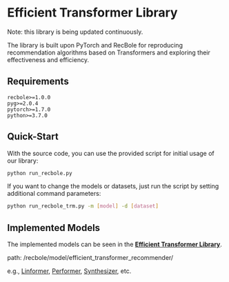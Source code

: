 # Efficient Transformer Library

Note: this library is being updated continuously.

The library is built upon PyTorch and RecBole for reproducing recommendation algorithms based on Transformers and exploring their effectiveness and efficiency.


## Requirements

```
recbole>=1.0.0
pyg>=2.0.4
pytorch>=1.7.0
python>=3.7.0
```

## Quick-Start

With the source code, you can use the provided script for initial usage of our library:

```bash
python run_recbole.py
```

If you want to change the models or datasets, just run the script by setting additional command parameters:

```bash
python run_recbole_trm.py -m [model] -d [dataset]
```

## Implemented Models

The implemented models can be seen in the **[Efficient Transformer Library](/recbole/model/efficient_transformer_recommender/)**.

path: /recbole/model/efficient_transformer_recommender/

e.g., [Linformer](/recbole/model/efficient_transformer_recommender/linformer.py), [Performer](/recbole/model/efficient_transformer_recommender/performer.py), [Synthesizer](/recbole/model/efficient_transformer_recommender/synthesizer.py), etc.
